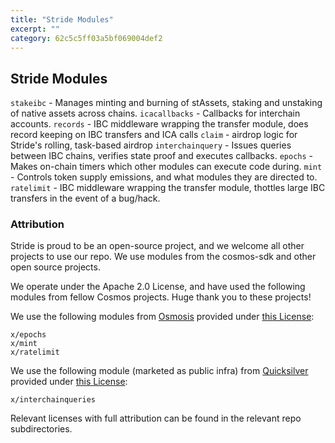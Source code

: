 ```yaml
---
title: "Stride Modules"
excerpt: ""
category: 62c5c5ff03a5bf069004def2
---
```


## Stride Modules

`stakeibc` - Manages minting and burning of stAssets, staking and unstaking of native assets across chains.
`icacallbacks` - Callbacks for interchain accounts.
`records` - IBC middleware wrapping the transfer module, does record keeping on IBC transfers and ICA calls
`claim` - airdrop logic for Stride's rolling, task-based airdrop
`interchainquery` - Issues queries between IBC chains, verifies state proof and executes callbacks.
`epochs` - Makes on-chain timers which other modules can execute code during.
`mint` - Controls token supply emissions, and what modules they are directed to.
`ratelimit` - IBC middleware wrapping the transfer module, thottles large IBC transfers in the event of a bug/hack.

### Attribution

Stride is proud to be an open-source project, and we welcome all other projects to use our repo. We use modules from the cosmos-sdk and other open source projects.

We operate under the Apache 2.0 License, and have used the following modules from fellow Cosmos projects. Huge thank you to these projects!

We use the following modules from [Osmosis](https://github.com/osmosis-labs/osmosis) provided  under [this License](https://github.com/osmosis-labs/osmosis/blob/main/LICENSE):

```
x/epochs
x/mint
x/ratelimit
```

We use the following module (marketed as public infra) from [Quicksilver](https://github.com/ingenuity-build/quicksilver) provided under [this License](https://github.com/ingenuity-build/quicksilver/blob/main/LICENSE):

```
x/interchainqueries
```

Relevant licenses with full attribution can be found in the relevant repo subdirectories.
